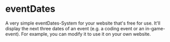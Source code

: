 # eventDates
A very simple eventDates-System for your website that's free for use. It'll display the next three dates of an event (e.g. a coding event or an in-game-event). For example, you can modify it to use it on your own website.
